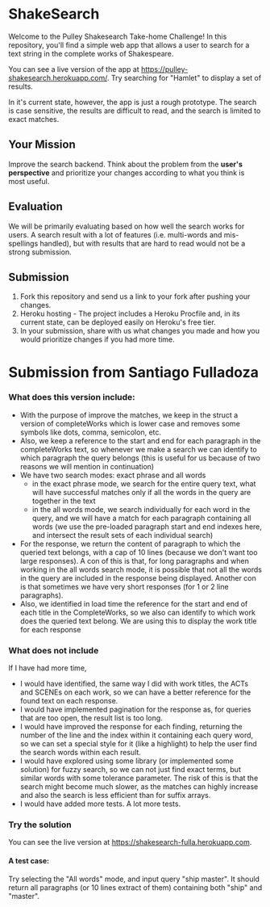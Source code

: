 # ShakeSearch

Welcome to the Pulley Shakesearch Take-home Challenge! In this repository,
you'll find a simple web app that allows a user to search for a text string in
the complete works of Shakespeare.

You can see a live version of the app at
https://pulley-shakesearch.herokuapp.com/. Try searching for "Hamlet" to display
a set of results.

In it's current state, however, the app is just a rough prototype. The search is
case sensitive, the results are difficult to read, and the search is limited to
exact matches.

## Your Mission

Improve the search backend. Think about the problem from the **user's perspective**
and prioritize your changes according to what you think is most useful. 

## Evaluation

We will be primarily evaluating based on how well the search works for users. A search result with a lot of features (i.e. multi-words and mis-spellings handled), but with results that are hard to read would not be a strong submission. 


## Submission

1. Fork this repository and send us a link to your fork after pushing your changes. 
2. Heroku hosting - The project includes a Heroku Procfile and, in its
current state, can be deployed easily on Heroku's free tier.
3. In your submission, share with us what changes you made and how you would prioritize changes if you had more time.


# Submission from Santiago Fulladoza

### What does this version include:

- With the purpose of improve the matches, we keep in the struct a version of completeWorks which is lower case and removes some symbols like dots, comma, semicolon, etc.
- Also, we keep a reference to the start and end for each paragraph in the completeWorks text, so whenever we make a search we can identify to which paragraph the query belongs (this is useful for us because of two reasons we will mention in continuation)
- We have two search modes: exact phrase and all words
     - in the exact phrase mode, we search for the entire query text, what will have successful matches only if all the words in the query are together in the text
     - in the all words mode, we search individually for each word in the query, and we will have a match for each paragraph containing all words (we use the pre-loaded paragraph start and end indexes here, and intersect the result sets of each individual search)
- For the response, we return the content of paragraph to which the queried text belongs, with a cap of 10 lines (because we don't want too large responses). A con of this is that, for long paragraphs and when working in the all words search mode, it is possible that not all the words in the query are included in the response being displayed. Another con is that sometimes we have very short responses (for 1 or 2 line paragraphs).
- Also, we identified in load time the reference for the start and end of each title in the CompleteWorks, so we also can identify to which work does the queried text belong. We are using this to display the work title for each response

### What does not include

If I have had more time,

- I would have identified, the same way I did with work titles, the ACTs and SCENEs on each work, so we can have a better reference for the found text on each response.
- I would have implemented pagination for the response as, for queries that are too open, the result list is too long.
- I would have improved the response for each finding, returning the number of the line and the index within it containing each query word, so we can set a special style for it (like a highlight) to help the user find the search words within each result.
- I would have explored using some library (or implemented some solution) for fuzzy search, so we can not just find exact terms, but similar words with some tolerance parameter. The risk of this is that the search might become much slower, as the matches can highly increase and also the search is less efficient than for suffix arrays.
- I would have added more tests. A lot more tests.

### Try the solution

You can see the live version at
https://shakesearch-fulla.herokuapp.com.

#### A test case:

Try selecting the "All words" mode, and input query "ship master". It should return all paragraphs (or 10 lines extract of them) containing both "ship" and "master".

